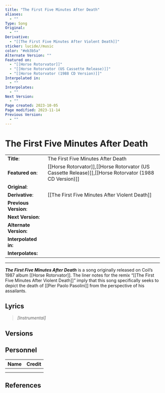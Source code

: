 ```yaml
---
title: "The First Five Minutes After Death"
aliases:
  - ""
Type: Song
Original:
  - ""
Derivative:
  - "[[The First Five Minutes After Violent Death]]"
sticker: lucide//music
color: "#eb3b5a"
Alternate Version: ""
Featured on:
  - "[[Horse Rotorvator]]"
  - "[[Horse Rotorvator (US Cassette Release)]]"
  - "[[Horse Rotorvator (1988 CD Version)]]"
Interpolated in:
  - ""
Interpolates:
  - ""
Next Version:
  - ""
Page created: 2023-10-05
Page modified: 2023-11-14
Previous Version:
  - ""
---
```


# The First Five Minutes After Death

|  |  |
| --- | --- |
| __Title__: | The First Five Minutes After Death |
| __Featured on__: | [[Horse Rotorvator]],[[Horse Rotorvator (US Cassette Release)]],[[Horse Rotorvator (1988 CD Version)]] |
| __Original__: |  |
| __Derivative__: | [[The First Five Minutes After Violent Death]] |
| __Previous Version__: |  |
| __Next Version__: |  |
| __Alternate Version:__ |  |
| __Interpolated in:__ |  |
| __Interpolates:__ |  |

---

*__The First Five Minutes After Death__* is a song originally released on Coil’s 1987 album [[Horse Rotorvator]]. The liner notes for the remix “[[The First Five Minutes After Violent Death]]” imply that this song specifically seeks to depict the death of [[Pier Paolo Pasolini]] from the perspective of his assailants.

## Lyrics

> *[Instrumental]*

## Versions

## Personnel

|Name|Credit|
|---|---|
|||
|||

## References
